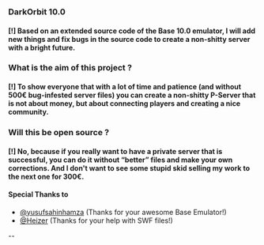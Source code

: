 
### DarkOrbit 10.0
#### [!] Based on an extended source code of the Base 10.0 emulator, I will add new things and fix bugs in the source code to create a non-shitty server with a bright future.

### What is the aim of this project ?
#### [!] To show everyone that with a lot of time and patience (and without 500€ bug-infested server files) you can create a non-shitty P-Server that is not about money, but about connecting players and creating a nice community.

### Will this be open source ?

#### [!] No, because if you really want to have a private server that is successful, you can do it without “better” files and make your own corrections. And I don't want to see some stupid skid selling my work to the next one for 300€.

#### Special Thanks to

- [@yusufsahinhamza](https://www.github.com/yusufsahinhamza) (Thanks for your awesome Base Emulator!)
- [@Heizer](https://github.com/HeizerGe5) (Thanks for your help with SWF files!)

--
